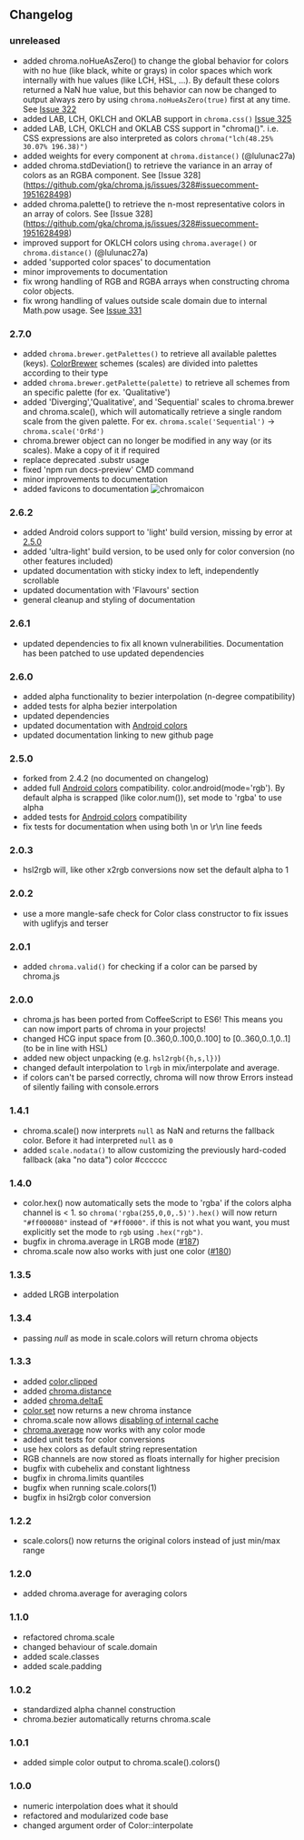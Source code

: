 ## Changelog

### unreleased
* added chroma.noHueAsZero() to change the global behavior for colors with no hue (like black, white or grays) in color spaces which work internally with hue values (like LCH, HSL, ...). By default these colors returned a NaN hue value, but this behavior can now be changed to output always zero by using `chroma.noHueAsZero(true)` first at any time. See [Issue 322](https://github.com/gka/chroma.js/issues/322)
* added LAB, LCH, OKLCH and OKLAB support in `chroma.css()` [Issue 325](https://github.com/gka/chroma.js/issues/325)
* added LAB, LCH, OKLCH and OKLAB CSS support in "chroma()". i.e. CSS expressions are also interpreted as colors `chroma("lch(48.25% 30.07% 196.38)")`
* added weights for every component at `chroma.distance()` (@lulunac27a)
* added chroma.stdDeviation() to retrieve the variance in an array of colors as an RGBA component. See [Issue 328] (https://github.com/gka/chroma.js/issues/328#issuecomment-1951628498)
* added chroma.palette() to retrieve the n-most representative colors in an array of colors. See [Issue 328] (https://github.com/gka/chroma.js/issues/328#issuecomment-1951628498)
* improved support for OKLCH colors using `chroma.average()` or `chroma.distance()` (@lulunac27a)
* added 'supported color spaces' to documentation
* minor improvements to documentation
* fix wrong handling of RGB and RGBA arrays when constructing chroma color objects.
* fix wrong handling of values outside scale domain due to internal Math.pow usage. See [Issue 331](https://github.com/gka/chroma.js/issues/331)

### 2.7.0
* added `chroma.brewer.getPalettes()` to retrieve all available palettes (keys). [ColorBrewer](http://colorbrewer2.org/) schemes (scales) are divided into palettes according to their type
* added `chroma.brewer.getPalette(palette)` to retrieve all schemes from an specific palette (for ex. 'Qualitative')
* added 'Diverging','Qualitative', and 'Sequential' scales to chroma.brewer and chroma.scale(), which will automatically retrieve a single random scale from the given palette. For ex. `chroma.scale('Sequential')` -> `chroma.scale('OrRd')` 
* chroma.brewer object can no longer be modified in any way (or its scales). Make a copy of it if required
* replace deprecated .substr usage
* fixed 'npm run docs-preview' CMD command
* minor improvements to documentation
* added favicons to documentation ![chromaicon](assets/favicon/favicon-16x16.png)

### 2.6.2
* added Android colors support to 'light' build version, missing by error at [2.5.0](#250)
* added 'ultra-light' build version, to be used only for color conversion (no other features included)
* updated documentation with sticky index to left, independently scrollable
* updated documentation with 'Flavours' section
* general cleanup and styling of documentation

### 2.6.1
* updated dependencies to fix all known vulnerabilities. Documentation has been patched to use updated dependencies

### 2.6.0
* added alpha functionality to bezier interpolation (n-degree compatibility)
* added tests for alpha bezier interpolation
* updated dependencies
* updated documentation with [Android colors](https://developer.android.com/reference/android/graphics/Color)
* updated documentation linking to new github page

### 2.5.0
* forked from 2.4.2 (no documented on changelog)
* added full [Android colors](https://developer.android.com/reference/android/graphics/Color) compatibility. color.android(mode='rgb'). By default alpha is scrapped (like color.num()), set mode to 'rgba' to use alpha
* added tests for [Android colors](https://developer.android.com/reference/android/graphics/Color) compatibility
* fix tests for documentation when using both \n or \r\n line feeds

### 2.0.3

* hsl2rgb will, like other x2rgb conversions now set the default alpha to 1

### 2.0.2

* use a more mangle-safe check for Color class constructor to fix issues with uglifyjs and terser

### 2.0.1

* added `chroma.valid()` for checking if a color can be parsed by chroma.js

### 2.0.0

* chroma.js has been ported from CoffeeScript to ES6! This means you can now import parts of chroma in your projects!
* changed HCG input space from [0..360,0..100,0..100] to [0..360,0..1,0..1] (to be in line with HSL)
* added new object unpacking (e.g. `hsl2rgb({h,s,l})`)
* changed default interpolation to `lrgb` in mix/interpolate and average.
* if colors can't be parsed correctly, chroma will now throw Errors instead of silently failing with console.errors

### 1.4.1

* chroma.scale() now interprets `null` as NaN and returns the fallback color. Before it had interpreted `null` as `0`
* added `scale.nodata()` to allow customizing the previously hard-coded fallback (aka "no data") color #cccccc


### 1.4.0

* color.hex() now automatically sets the mode to 'rgba' if the colors alpha channel is < 1. so `chroma('rgba(255,0,0,.5)').hex()` will now return `"#ff000080"` instead of `"#ff0000"`. if this is not what you want, you must explicitly set the mode to `rgb` using `.hex("rgb")`.
* bugfix in chroma.average in LRGB mode ([#187](https://github.com/gka/chroma.js/issues/187))
* chroma.scale now also works with just one color ([#180](https://github.com/gka/chroma.js/issues/180))


### 1.3.5

* added LRGB interpolation

### 1.3.4

* passing *null* as mode in scale.colors will return chroma objects

### 1.3.3

* added [color.clipped](https://gka.github.io/chroma.js/#color-clipped)
* added [chroma.distance](https://gka.github.io/chroma.js/#chroma-distance)
* added [chroma.deltaE](https://gka.github.io/chroma.js/#chroma-deltae)
* [color.set](https://gka.github.io/chroma.js/#color-set) now returns a new chroma instance
* chroma.scale now allows [disabling of internal cache](https://gka.github.io/chroma.js/#scale-cache)
* [chroma.average](https://gka.github.io/chroma.js/#chroma-average) now works with any color mode
* added unit tests for color conversions
* use hex colors as default string representation
* RGB channels are now stored as floats internally for higher precision
* bugfix with cubehelix and constant lightness
* bugfix in chroma.limits quantiles
* bugfix when running scale.colors(1)
* bugfix in hsi2rgb color conversion

### 1.2.2

* scale.colors() now returns the original colors instead of just min/max range

### 1.2.0

* added chroma.average for averaging colors

### 1.1.0

* refactored chroma.scale
* changed behaviour of scale.domain
* added scale.classes
* added scale.padding

### 1.0.2

* standardized alpha channel construction
* chroma.bezier automatically returns chroma.scale

### 1.0.1

* added simple color output to chroma.scale().colors()

### 1.0.0

* numeric interpolation does what it should
* refactored and modularized code base
* changed argument order of Color::interpolate
